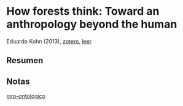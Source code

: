 # How forests think: Toward an anthropology beyond the human

Eduardo Kohn (2013), [zotero](zotero://select/items/@kohn2013), [leer](https://leer.amazon.com.mx/?asin=B00E5ZMHFM)

## Resumen

## Notas

[giro-ontologico](giro-ontologico.md)
